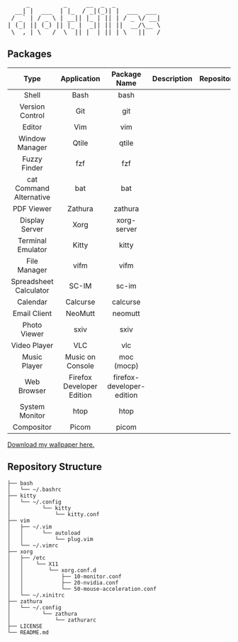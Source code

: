 <html>
<pre>
     _         _     __  _  _            
  __| |  ___  | |_  / _|(_)| |  ___  ___ 
 / _` | / _ \ | __|| |_ | || | / _ \/ __|
| (_| || (_) || |_ |  _|| || ||  __/\__ \
 \__,_| \___/  \__||_|  |_||_| \___||___/
</pre>
</html>

## Packages

|          Type           |        Application        |       Package Name        | Description | Repository | Website | AUR? | Dotfiles? |
|:-----------------------:|:-------------------------:|:-------------------------:|:-----------:|:----------:|:-------:|:----:|:---------:|
|          Shell          |           Bash            |           bash            |             |            |         |  No  |    Yes    |
|     Version Control     |            Git            |            git            |             |            |         |  No  |    No     |
|         Editor          |            Vim            |            vim            |             |            |         |  No  |    Yes    |
|     Window Manager      |           Qtile           |           qtile           |             |            |         |  No  |    No     |
|      Fuzzy Finder       |            fzf            |            fzf            |             |            |         |  No  |    No     |
| cat Command Alternative |            bat            |            bat            |             |            |         |  No  |    No     |
|       PDF Viewer        |          Zathura          |          zathura          |             |            |         |  No  |    Yes    |
|     Display Server      |           Xorg            |        xorg-server        |             |            |         |  No  |    Yes    |
|    Terminal Emulator    |           Kitty           |           kitty           |             |            |         |  No  |    Yes    |
|      File Manager       |           vifm            |           vifm            |             |            |         |  No  |    No     |
| Spreadsheet Calculator  |           SC-IM           |           sc-im           |             |            |         |  No  |    No     |
|        Calendar         |         Calcurse          |         calcurse          |             |            |         |  No  |    No     |
|      Email Client       |          NeoMutt          |          neomutt          |             |            |         |  No  |    No     |
|      Photo Viewer       |           sxiv            |           sxiv            |             |            |         |  No  |    No     |
|      Video Player       |            VLC            |            vlc            |             |            |         |  No  |    No     |
|      Music Player       |     Music on Console      |        moc (mocp)         |             |            |         |  No  |    No     |
|       Web Browser       | Firefox Developer Edition | firefox-developer-edition |             |            |         |  No  |    No     |
|     System Monitor      |           htop            |           htop            |             |            |         |  No  |    No     |
|       Compositor        |           Picom           |           picom           |             |            |         |  No  |    No     |

[Download my wallpaper here.](https://github.com/AngelJumbo/gruvbox-wallpapers/blob/main/wallpapers/minimalistic/finalizer.png)


## Repository Structure

```
├── bash
│   └── ~/.bashrc
├── kitty
│   └── ~/.config
│          └── kitty
│              └── kitty.conf
├── vim
│   ├── ~/.vim
│   │      └── autoload
│   │          └── plug.vim
│   └── ~/.vimrc
├── xorg
│   ├── /etc
│   │    └── X11
│   │        └── xorg.conf.d
│   │            ├── 10-monitor.conf
│   │            ├── 20-nvidia.conf
│   │            └── 50-mouse-acceleration.conf
│   └── ~/.xinitrc
├── zathura
│   └── ~/.config
│          └── zathura
│              └── zathurarc
├── LICENSE
└── README.md
```
